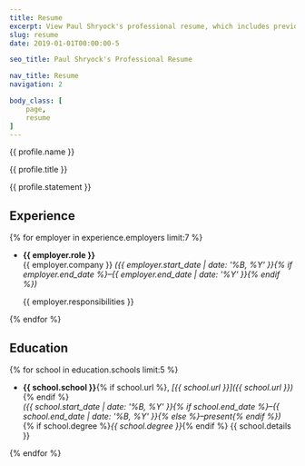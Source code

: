 ```yaml
---
title: Resume
excerpt: View Paul Shryock's professional resume, which includes previous work experience, education, skills, and software used.
slug: resume
date: 2019-01-01T00:00:00-5

seo_title: Paul Shryock's Professional Resume

nav_title: Resume
navigation: 2

body_class: [
	page,
	resume
]
---
```


{{ profile.name }}

{{ profile.title }}

{{ profile.statement }}

## Experience

{% for employer in experience.employers limit:7 %}

- **{{ employer.role }}**  
	{{ employer.company }} _({{ employer.start_date | date: '%B, %Y' }}{% if employer.end_date %}&ndash;{{ employer.end_date | date: '%Y' }}{% endif %})_

	{{ employer.responsibilities }}

{% endfor %}

## Education

{% for school in education.schools limit:5 %}

- **{{ school.school }}**{% if school.url %}, _[{{ school.url }}]({{ school.url }})_{% endif %}  
	_({{ school.start_date | date: '%B, %Y' }}{% if school.end_date %}&ndash;{{ school.end_date | date: '%B, %Y' }}{% else %}&ndash;present{% endif %})_  
	{% if school.degree %}_{{ school.degree }}_{% endif %}
	{{ school.details }}

{% endfor %}